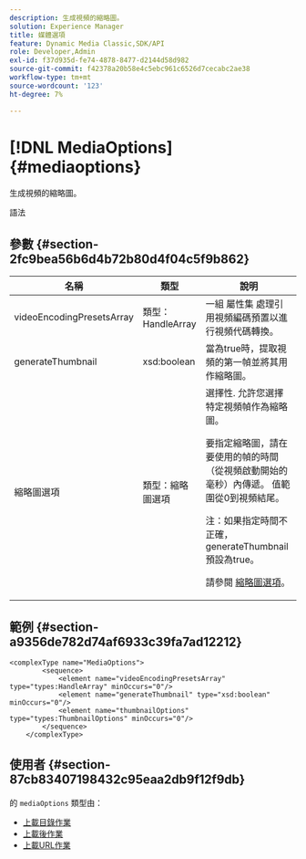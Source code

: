 ```yaml
---
description: 生成視頻的縮略圖。
solution: Experience Manager
title: 媒體選項
feature: Dynamic Media Classic,SDK/API
role: Developer,Admin
exl-id: f37d935d-fe74-4878-8477-d2144d58d982
source-git-commit: f42378a20b58e4c5ebc961c6526d7cecabc2ae38
workflow-type: tm+mt
source-wordcount: '123'
ht-degree: 7%

---
```


# [!DNL MediaOptions]{#mediaoptions}

生成視頻的縮略圖。

語法

## 參數 {#section-2fc9bea56b6d4b72b80d4f04c5f9b862}

<table id="table_04100BB8ABD84EF68B0A7CE3AD946414"> 
 <thead> 
  <tr> 
   <th colname="col1" class="entry"> 名稱 </th> 
   <th colname="col2" class="entry"> 類型 </th> 
   <th colname="col3" class="entry"> 說明 </th> 
  </tr> 
 </thead>
 <tbody> 
  <tr> 
   <td colname="col1"> <span class="codeph"> <span class="varname"> videoEncodingPresetsArray</span> </span> </td> 
   <td colname="col2"> <span class="codeph"> 類型：HandleArray</span> </td> 
   <td colname="col3">一組 <span class="codeph"> 屬性集</span> 處理引用視頻編碼預置以進行視頻代碼轉換。 </td> 
  </tr> 
  <tr> 
   <td colname="col1"> <span class="codeph"> <span class="varname"> generateThumbnail</span> </span> </td> 
   <td colname="col2"> <span class="codeph"> xsd:boolean</span> </td> 
   <td colname="col3"> 當為true時，提取視頻的第一幀並將其用作縮略圖。 </td> 
  </tr> 
  <tr> 
   <td colname="col1"> <span class="codeph"> <span class="varname"> 縮略圖選項</span> </span> </td> 
   <td colname="col2"> <span class="codeph"> 類型：縮略圖選項</span> </td> 
   <td colname="col3">選擇性. 允許您選擇特定視頻幀作為縮略圖。 <p>要指定縮略圖，請在要使用的幀的時間（從視頻啟動開始的毫秒）內傳遞。 值範圍從0到視頻結尾。 <p>注：如果指定時間不正確， <span class="codeph"> generateThumbnail</span> 預設為true。 </p></p><p>請參閱 <a href="../../types/c-data-types/r-thumbnail-options.md#reference-370088b0a4ce4096b9b3e5489a368b5c" format="dita" scope="local"> 縮略圖選項</a>。 </p></td> 
  </tr> 
 </tbody> 
</table>

## 範例 {#section-a9356de782d74af6933c39fa7ad12212}

```
<complexType name="MediaOptions">
        <sequence>
            <element name="videoEncodingPresetsArray" type="types:HandleArray" minOccurs="0"/>
            <element name="generateThumbnail" type="xsd:boolean" minOccurs="0"/>
            <element name="thumbnailOptions" type="types:ThumbnailOptions" minOccurs="0"/>
        </sequence>
    </complexType>
```

## 使用者 {#section-87cb83407198432c95eaa2db9f12f9db}

的 `mediaOptions` 類型由：

* [上載目錄作業](../../types/c-data-types/r-upload-directory-job.md#reference-e707ebf53b074c49ad983d1886e0bbb6)
* [上載後作業](../../types/c-data-types/r-upload-post-job.md#reference-bca2339b593f4637a687c33937215ef4)
* [上載URL作業](../../types/c-data-types/r-upload-urls-job.md#reference-8e9bc895268c4321b233dbeadc990398)
